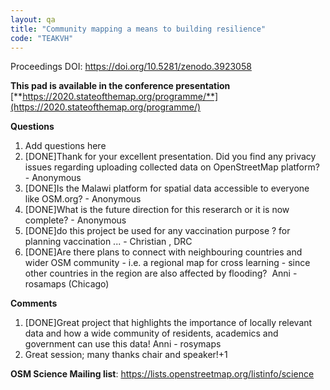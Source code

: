 ```yaml
---
layout: qa
title: "Community mapping a means to building resilience"
code: "TEAKVH"
---
```


Proceedings DOI: <https://doi.org/10.5281/zenodo.3923058>

**This pad is available in the conference presentation**
[**https://2020.stateofthemap.org/programme/**](https://2020.stateofthemap.org/programme/)

**Questions**


1.  Add questions here
2.  \[DONE\]Thank for your excellent presentation. Did you find any
    privacy issues regarding uploading collected data on OpenStreetMap
    platform? - Anonymous
3.  \[DONE\]Is the Malawi platform for spatial data accessible to
    everyone like OSM.org? - Anonymous
4.  \[DONE\]What is the future direction for this reserarch or it is now
    complete? - Anonymous
5.  \[DONE\]do this project be used for any vaccination purpose ? for
    planning vaccination ... - Christian , DRC
6.  \[DONE\]Are there plans to connect with neighbouring countries and
    wider OSM community - i.e. a regional map for cross learning - since
    other countries in the region are also affected by flooding?  Anni -
    rosamaps (Chicago)


**Comments**


1.  \[DONE\]Great project that highlights the importance of locally
    relevant data and how a wide community of residents, academics and
    government can use this data! Anni - rosymaps
2.  Great session; many thanks chair and speaker!+1



**OSM Science Mailing list**:
<https://lists.openstreetmap.org/listinfo/science>

